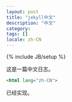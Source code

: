 ```yaml
---
layout: post
title: "jekyll中文"
description: "中文"
category: 
tags: []
locale: zh-CN
---
```

{% include JB/setup %}

这是一篇中文日志。

```html
<html lang="zh-CN">
```
已经实现。
